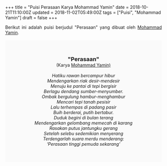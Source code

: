 +++
title = "Puisi Perasaan Karya Mohammad Yamin"
date = 2018-10-21T11:10:00Z
updated = 2018-11-02T05:49:00Z
tags = ["Puisi", "Mohammad Yamin"]
draft = false
+++

<div dir="ltr" style="text-align: left;" trbidi="on"><div style="text-align: justify;">Berikut ini adalah puisi berjudul "Perasaan" yang dibuat oleh <a href="https://ensiklopedia.kemdikbud.go.id/sastra/artikel/Muhammad_Yamin" target="_blank">Mohammad Yamin</a>. </div><br /><div style="background: #FAFAFA; font-size: 14px; height: auto; margin: 0 auto; padding: 50px; text-align: center; width: auto;"><span style="font-size: 18px;"><b>"Perasaan"</b></span><br />(Karya <a href="https://www.sekata.web.id/tags/mohammad-yamin" target="_blank">Mohammad Yamin)</a> <br /><br /><i>Hatiku rawan bercampur hibur</i><br /><i>Mendengarkan riak desir-mendesir</i><br /><i>Menuju ke pantai di tepi bergisir</i><br /><i>Berlagu dendang sumber-menyumber.</i><br /><i>Ombak bergulung hambur-menghambur</i><br /><i>Mencari tepi tanah pesisir</i><br /><i>Lalu terhempas di padang pasir</i><br /><i>Buih berderai, putih bertabur.</i><br /><i>Duduk begini di bulan terang</i><br /><i>Mendengarkan gelombang memecah di karang</i><br /><i>Rasakan putus jantungku gerang</i><br /><i>Setelah selebu sedemikian menyerang</i><br /><i>Terdengarlah suara merdu menderang:</i><br /><i>‘Perasaan tinggi pemuda sekarang’</i></div></div>
